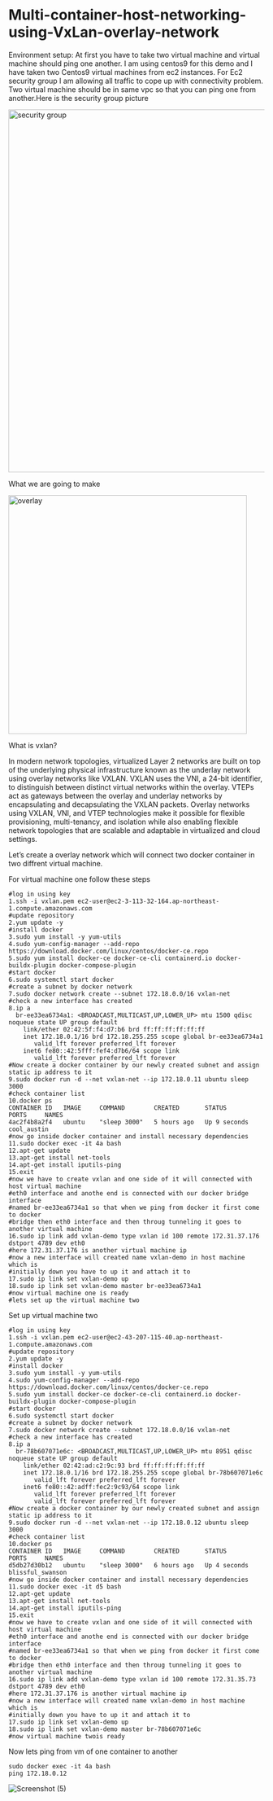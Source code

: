 # Multi-container-host-networking-using-VxLan-overlay-network
Environment setup: At first you have to take two virtual machine and virtual machine should ping one another. I am using centos9 for this demo and I have taken two Centos9 virtual machines from ec2 instances. For Ec2 security group I am allowing all traffic to cope up with connectivity problem. Two virtual machine should be in same vpc so that you can ping one from another.Here is the security group picture


<img width="713" alt="security group" src="https://github.com/nobelrakib/Multi-container-host-networking-using-VxLan-overlay-network/assets/53372696/3c7c55d0-5299-4a26-842d-995a45daf819">

What we are going to make

<img width="469" alt="overlay" src="https://github.com/nobelrakib/Multi-container-host-networking-using-VxLan-overlay-network/assets/53372696/f40301cd-a041-4b8e-ad64-03957a5601bd">

What is vxlan?

In modern network topologies, virtualized Layer 2 networks are built on top of the underlying physical infrastructure known as the underlay network using overlay networks like VXLAN. VXLAN uses the VNI, a 24-bit identifier, to distinguish between distinct virtual networks within the overlay. VTEPs act as gateways between the overlay and underlay networks by encapsulating and decapsulating the VXLAN packets. Overlay networks using VXLAN, VNI, and VTEP technologies make it possible for flexible provisioning, multi-tenancy, and isolation while also enabling flexible network topologies that are scalable and adaptable in virtualized and cloud settings.

Let’s create a overlay network which will connect two docker container in two diffrent virtual machine.

For virtual machine one follow these steps

```
#log in using key
1.ssh -i vxlan.pem ec2-user@ec2-3-113-32-164.ap-northeast-1.compute.amazonaws.com
#update repository
2.yum update -y
#install docker
3.sudo yum install -y yum-utils
4.sudo yum-config-manager --add-repo https://download.docker.com/linux/centos/docker-ce.repo
5.sudo yum install docker-ce docker-ce-cli containerd.io docker-buildx-plugin docker-compose-plugin
#start docker
6.sudo systemctl start docker
#create a subnet by docker network
7.sudo docker network create --subnet 172.18.0.0/16 vxlan-net
#check a new interface has created
8.ip a
  br-ee33ea6734a1: <BROADCAST,MULTICAST,UP,LOWER_UP> mtu 1500 qdisc noqueue state UP group default
    link/ether 02:42:5f:f4:d7:b6 brd ff:ff:ff:ff:ff:ff
    inet 172.18.0.1/16 brd 172.18.255.255 scope global br-ee33ea6734a1
       valid_lft forever preferred_lft forever
    inet6 fe80::42:5fff:fef4:d7b6/64 scope link
       valid_lft forever preferred_lft forever
#Now create a docker container by our newly created subnet and assign static ip address to it
9.sudo docker run -d --net vxlan-net --ip 172.18.0.11 ubuntu sleep 3000
#check container list
10.docker ps
CONTAINER ID   IMAGE     COMMAND        CREATED       STATUS         PORTS     NAMES
4ac2f4b8a2f4   ubuntu    "sleep 3000"   5 hours ago   Up 9 seconds             cool_austin
#now go inside docker container and install necessary dependencies
11.sudo docker exec -it 4a bash
12.apt-get update
13.apt-get install net-tools
14.apt-get install iputils-ping
15.exit
#now we have to create vxlan and one side of it will connected with host virtual machine 
#eth0 interface and anothe end is connected with our docker bridge interface
#named br-ee33ea6734a1 so that when we ping from docker it first come to docker 
#bridge then eth0 interface and then throug tunneling it goes to another virtual machine
16.sudo ip link add vxlan-demo type vxlan id 100 remote 172.31.37.176 dstport 4789 dev eth0
#here 172.31.37.176 is another virtual machine ip
#now a new interface will created name vxlan-demo in host machine which is
#initially down you have to up it and attach it to 
17.sudo ip link set vxlan-demo up
18.sudo ip link set vxlan-demo master br-ee33ea6734a1
#now virtual machine one is ready
#lets set up the virtual machine two
```

Set up virtual machine two

```
#log in using key
1.ssh -i vxlan.pem ec2-user@ec2-43-207-115-40.ap-northeast-1.compute.amazonaws.com
#update repository
2.yum update -y
#install docker
3.sudo yum install -y yum-utils
4.sudo yum-config-manager --add-repo https://download.docker.com/linux/centos/docker-ce.repo
5.sudo yum install docker-ce docker-ce-cli containerd.io docker-buildx-plugin docker-compose-plugin
#start docker
6.sudo systemctl start docker
#create a subnet by docker network
7.sudo docker network create --subnet 172.18.0.0/16 vxlan-net
#check a new interface has created
8.ip a
  br-78b607071e6c: <BROADCAST,MULTICAST,UP,LOWER_UP> mtu 8951 qdisc noqueue state UP group default
    link/ether 02:42:ad:c2:9c:93 brd ff:ff:ff:ff:ff:ff
    inet 172.18.0.1/16 brd 172.18.255.255 scope global br-78b607071e6c
       valid_lft forever preferred_lft forever
    inet6 fe80::42:adff:fec2:9c93/64 scope link
       valid_lft forever preferred_lft forever
       valid_lft forever preferred_lft forever
#Now create a docker container by our newly created subnet and assign static ip address to it
9.sudo docker run -d --net vxlan-net --ip 172.18.0.12 ubuntu sleep 3000
#check container list
10.docker ps
CONTAINER ID   IMAGE     COMMAND        CREATED       STATUS         PORTS     NAMES
d5db27d30b12   ubuntu    "sleep 3000"   6 hours ago   Up 4 seconds             blissful_swanson       
#now go inside docker container and install necessary dependencies
11.sudo docker exec -it d5 bash
12.apt-get update
13.apt-get install net-tools
14.apt-get install iputils-ping
15.exit
#now we have to create vxlan and one side of it will connected with host virtual machine 
#eth0 interface and anothe end is connected with our docker bridge interface
#named br-ee33ea6734a1 so that when we ping from docker it first come to docker 
#bridge then eth0 interface and then throug tunneling it goes to another virtual machine
16.sudo ip link add vxlan-demo type vxlan id 100 remote 172.31.35.73 dstport 4789 dev eth0
#here 172.31.37.176 is another virtual machine ip
#now a new interface will created name vxlan-demo in host machine which is
#initially down you have to up it and attach it to 
17.sudo ip link set vxlan-demo up
18.sudo ip link set vxlan-demo master br-78b607071e6c
#now virtual machine twois ready
```

Now lets ping from vm of one container to another

```
sudo docker exec -it 4a bash
ping 172.18.0.12
```
![Screenshot (5)](https://github.com/nobelrakib/Multi-container-host-networking-using-VxLan-overlay-network/assets/53372696/9dfaf39c-eee8-4f01-989f-07ad4511734a)


